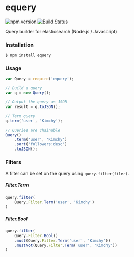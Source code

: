 # equery

[![npm version](https://badge.fury.io/js/equery.svg)](http://badge.fury.io/js/equery)
[![Build Status](https://travis-ci.org/SamyPesse/equery.png?branch=master)](https://travis-ci.org/SamyPesse/equery)


Query builder for elasticsearch (Node.js / Javascript)

### Installation

```
$ npm install equery
```

### Usage

```js
var Query = require('equery');

// Build a query
var q = new Query();

// Output the query as JSON
var result = q.toJSON();

// Term query
q.term('user', 'Kimchy');

// Queries are chainable
Query()
    .term('user', 'Kimchy')
    .sort('followers:desc')
    .toJSON();
```

### Filters

A filter can be set on the query using `query.filter(filer)`.

##### Filter.Term

```js
query.filter(
    Query.Filter.Term('user', 'Kimchy')
)
```

##### Filter.Bool

```js
query.filter(
    Query.Filter.Bool()
    .must(Query.Filter.Term('user', 'Kimchy'))
    .mustNot(Query.Filter.Term('user', 'Kimchy'))
)
```


